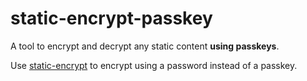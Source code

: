 # static-encrypt-passkey

A tool to encrypt and decrypt any static content **using passkeys**.

Use [static-encrypt](https://github.com/ardislu/static-encrypt) to encrypt using a password instead of a passkey.
